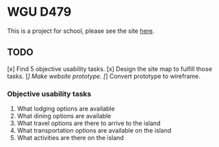 # WGU D479
This is a project for school, please see the site [here](https://github.com/JoshForletta/d479).

## TODO
[x] Find 5 objective usability tasks.
[x] Design the site map to fulfill those tasks.
[_] Make website prototype.
[_] Convert prototype to wireframe.

### Objective usability tasks
1. What lodging options are available
2. What dining options are available
3. What travel options are there to arrive to the island
4. What transportation options are available on the island
5. What activities are there on the island
